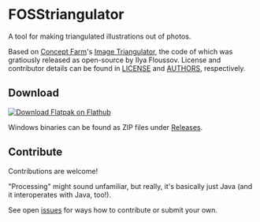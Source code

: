 # FOSStriangulator

A tool for making triangulated illustrations out of photos.

Based on [Concept Farm](https://www.conceptfarm.ca/)'s [Image Triangulator](https://www.conceptfarm.ca/our-work/#image-triangulator), the code of which was gratiously released as open-source by Ilya Floussov. License and contributor details can be found in [LICENSE](https://github.com/FOSStriangulator/FOSStriangulator/blob/master/LICENSE.md) and [AUTHORS](https://github.com/FOSStriangulator/FOSStriangulator/blob/master/AUTHORS), respectively.

## Download

[![Download Flatpak on Flathub](https://www.flathub.org/assets/badges/flathub-badge-en.png)](https://flathub.org/apps/details/org.enjoyingfoss.FOSStriangulator)

Windows binaries can be found as ZIP files under [Releases](https://github.com/FOSStriangulator/FOSStriangulator/releases).

## Contribute

Contributions are welcome!

"Processing" might sound unfamiliar, but really, it's basically just Java (and it interoperates with Java, too!).

See open [issues](https://github.com/FOSStriangulator/FOSStriangulator/issues) for ways how to contribute or submit your own.
